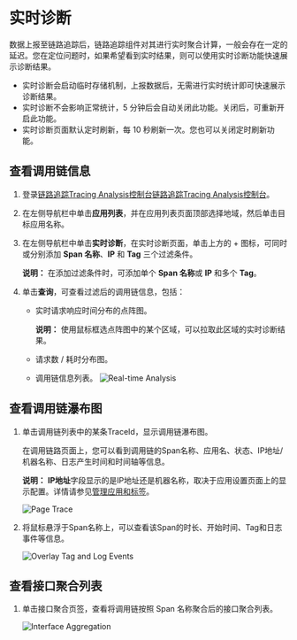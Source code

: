 # 实时诊断

数据上报至链路追踪后，链路追踪组件对其进行实时聚合计算，一般会存在一定的延迟。您在定位问题时，如果希望看到实时结果，则可以使用实时诊断功能快速展示诊断结果。

-   实时诊断会启动临时存储机制，上报数据后，无需进行实时统计即可快速展示诊断结果。
-   实时诊断不会影响正常统计，5 分钟后会自动关闭此功能。关闭后，可重新开启此功能。
-   实时诊断页面默认定时刷新，每 10 秒刷新一次。您也可以关闭定时刷新功能。

## 查看调用链信息

1.  登录[链路追踪Tracing Analysis控制台](https://tracing.console.aliyun.com/)[链路追踪Tracing Analysis控制台](https://tracing-sg.console.aliyun.com/)。

2.  在左侧导航栏中单击**应用列表**，并在应用列表页面顶部选择地域，然后单击目标应用名称。

3.  在左侧导航栏中单击**实时诊断**，在实时诊断页面，单击上方的 + 图标，可同时或分别添加 **Span 名称**、**IP** 和 **Tag** 三个过滤条件。

    **说明：** 在添加过滤条件时，可添加单个 **Span 名称**或 **IP** 和多个 **Tag**。

4.  单击**查询**，可查看过滤后的调用链信息，包括：

    -   实时请求响应时间分布的点阵图。

        **说明：** 使用鼠标框选点阵图中的某个区域，可以拉取此区域的实时诊断结果。

    -   请求数 / 耗时分布图。
    -   调用链信息列表。
    ![Real-time Analysis](https://static-aliyun-doc.oss-accelerate.aliyuncs.com/assets/img/zh-CN/7476398851/p71146.png)


## 查看调用链瀑布图

1.  单击调用链列表中的某条TraceId，显示调用链瀑布图。

    在调用链路页面上，您可以看到调用链的Span名称、应用名、状态、IP地址/机器名称、日志产生时间和时间轴等信息。

    **说明：** **IP地址**字段显示的是IP地址还是机器名称，取决于应用设置页面上的显示配置。详情请参见[管理应用和标签](/intl.zh-CN/控制台操作/应用管理/管理应用和标签.md)。

    ![Page Trace](../images/p63969.png "调用链路页面")

2.  将鼠标悬浮于Span名称上，可以查看该Span的时长、开始时间、Tag和日志事件等信息。

    ![Overlay Tag and Log Events](https://static-aliyun-doc.oss-accelerate.aliyuncs.com/assets/img/zh-CN/3750368061/p63977.png)


## 查看接口聚合列表

1.  单击接口聚合页签，查看将调用链按照 Span 名称聚合后的接口聚合列表。

    ![Interface Aggregation](https://static-aliyun-doc.oss-accelerate.aliyuncs.com/assets/img/zh-CN/7476398851/p71206.png)



